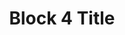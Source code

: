 ---
title: "Block 4 Title"
text: "Italové jsou obecně velmi přátelští a rodinně založení lidé, kteří si váží společných chvil u stolu. Každý region Itálie má svou vlastní kulturu, zvyky i jazykové zvláštnosti. Milovníci módy často míří do Milána, které je považováno za jedno ze světových center oděvního průmyslu. Bohatá vinařská tradice a malebné vinice dělají z Itálie ráj pro znalce vína a gurmány.  "
---